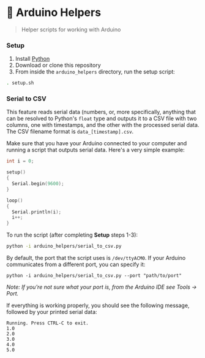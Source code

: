 #  :robot: Arduino Helpers
> Helper scripts for working with Arduino

### Setup

1. Install [Python](https://www.python.org/)
2. Download or clone this repository
3. From inside the `arduino_helpers` directory, run the setup script:
```bash
. setup.sh
```

### Serial to CSV

This feature reads serial data (numbers, or, more specifically, anything that can be resolved to Python's `float` type and outputs it to a CSV file with two columns, one with  timestamps, and the other with the processed serial data. The CSV filename format is `data_[timestamp].csv`.

Make sure that you have your Arduino connected to your computer and running a script that outputs serial data. Here's a very simple example:

```c
int i = 0;

setup()
{
  Serial.begin(9600);
}

loop()
{
  Serial.println(i);
  i++;
}
```

To run the script (after completing **Setup** steps 1-3):
```bash
python -i arduino_helpers/serial_to_csv.py
```

By default, the port that the script uses is `/dev/ttyACM0`. If your Arduino communicates from a different port, you can specify it:
```
python -i arduino_helpers/serial_to_csv.py --port "path/to/port"
```
_Note: If you're not sure what your port is, from the Arduino IDE see Tools -> Port._

If everything is working properly, you should see the following message, followed by your printed serial data:
```
Running. Press CTRL-C to exit.
1.0
2.0
3.0
4.0
5.0
```
